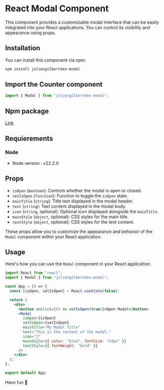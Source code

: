 # React Modal Component

This component provides a customizable modal interface that can be easily integrated into your React applications. You can control its visibility and appearance using props.

## Installation

You can install this component via npm:

```bash
npm install juliengilbertdev-modal
```

## Import the Counter component

```js
import { Modal } from "juliengilbertdev-modal";
```

## Npm package

[Link](https://www.npmjs.com/package/juliengilbertdev-modal)

## Requierements

### Node

- Node version : v22.2.0

## Props

- `isOpen` (`boolean`): Controls whether the modal is open or closed.
- `setIsOpen` (`function`): Function to toggle the `isOpen` state.
- `mainTitle` (`string`): Title text displayed in the modal header.
- `text` (`string`): Text content displayed in the modal body.
- `icon` (`string`, optional): Optional icon displayed alongside the `mainTitle`.
- `mainStyle` (`object`, optional): CSS styles for the main title.
- `textStyle` (`object`, optional): CSS styles for the text content.

These props allow you to customize the appearance and behavior of the `Modal` component within your React application.

## Usage

Here's how you can use the `Modal` component in your React application:

```jsx
import React from "react";
import { Modal } from "juliengilbertdev-modal";

const App = () => {
  const [isOpen, setIsOpen] = React.useState(false);

  return (
    <div>
      <button onClick={() => setIsOpen(true)}>Open Modal</button>
      <Modal
        isOpen={isOpen}
        setIsOpen={setIsOpen}
        mainTitle="My Modal Title"
        text="This is the content of the modal."
        icon="🎉"
        mainStyle={{ color: "blue", fontSize: "24px" }}
        textStyle={{ fontWeight: "bold" }}
      />
    </div>
  );
};

export default App;
```

Have fun 🙂

